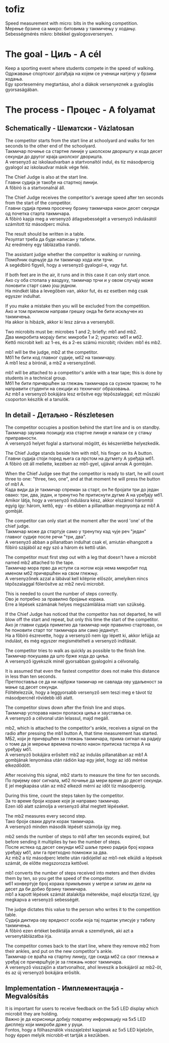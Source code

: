 # tofiz
Speed measurement with micro: bits in the walking competition.<br>
Мерење брзине са микро: битовима у такмичењу у ходању.<br>
Sebességmérés mikro: bitekkel gyalogosversenyen.<br>

The goal - Циљ - A cél
======================
Keep a sporting event where students compete in the speed of walking.<br>
Одржавање спортског догађаја на којем се ученици натјечу у брзини ходања.<br>
Egy sportesemény megtartása, ahol a diákok versenyeznek a gyaloglás gyorsaságában.<br>

The process - Процес - A folyamat
=================================
Schematically - Шематски - Vázlatosan
-------------------------------------
The competitor starts from the start line at schoolyard and walks for ten seconds to the other end of the schoolyard.<br>
Такмичар почиње са стартне линије у школском дворишту и хода десет секунди до другог краја школског дворишта.<br>
A versenyző az iskolaudvarban a startvonaltól indul, és tíz másodpercig gyalogol az iskolaudvar másik vége felé.<br>

The Chief Judge is also at the start line.<br>
Главни судија је такође на стартној линији.<br>
A főbíró is a startvonalnál áll.<br>

The Chief Judge receives the competitor's average speed after ten seconds from the start of the competitor.<br>
Главни судија прима просечну брзину такмичара након десет секунди од почетка старта такмичара.<br>
A főbíró kapja meg a versenyző átlagsebességét a versenyző indulásától számított tíz másodperc múlva.<br>

The result should be written in a table.<br>
Резултат треба да буде написан у табели.<br>
Az eredmény egy táblázatba írandó.<br>

The assistant judge whether the competitor is walking or running.<br>
Помоћник оцењује да ли такмичар хода или трчи.<br>
A segédbíró figyeli, hogy a versenyző gyalogol-e, vagy fut.<br>

If both feet are in the air, it runs and in this case it can only start once.<br>
Ако су оба стопала у ваздуху, такмичар трчи и у овом случају може поновити старт само још једном.<br>
Ha mindkét lába a levegőben van, akkor fut, és ez esetben még csak egyszer indulhat.<br>

If you make a mistake then you will be excluded from the competition.<br>
Ако и том приликом направи грешку онда ће бити искључен из такмичења.<br>
Ha akkor is hibázik, akkor ki lesz zárva a versenyből.<br>

Two microbits must be: microbes 1 and 2; briefly: mb1 and mb2.<br>
Два микробита морају бити: микроби 1 и 2; укратко: мб1 и мб2.<br>
Kettő microbit kell: az 1-es, és a 2-es számú microbit; röviden: mb1 és mb2.<br>

mb1 will be the judge, mb2 at the competitor.<br>
Мб1 ће бити код главног судије, мб2 на такмичару.<br>
A mb1 lesz a bírónál, a mb2 a versenyzőnél.<br>

mb1 will be attached to a competitor's ankle with a tear tape; this is done by students in a technical group.<br>
Мб1 ће бити причвршћен за глежањ такмичара са сузном траком; то ће направити студенти на секцији из техничког образовања.<br>
Az mb1 a versenyző bokájára lesz erősítve egy tépőszalaggal; ezt műszaki csoporton készítik el a tanulók.<br>

In detail - Детаљно - Részletesen
---------------------------------
The competitor occupies a position behind the start line and is on standby.<br>
Такмичар заузима позицију иза стартне линије и налази се у стању приправности.<br>
A versenyző helyet foglal a startvonal mögött, és készenlétbe helyezkedik.<br>

The Chief Judge stands beside him with mb1, his finger on its A button.<br>
Главни судија стоји поред њега са прстом на дугмету А уређаја мб1.<br>
A főbíró ott áll mellette, kezében az mb1-gyel, ujjával annak A gombján.<br>

When the Chief Judge see that the competitor is ready to start, he will count three to one: "three, two, one", and at that moment he will press the button of mb1 A.<br>
Када види да је такмичар спреман за старт, он ће бројати три до један овако: три, два, један, и тренутно ће притиснути дугме А на уређају мб1.<br>
Amikor látja, hogy a versenyző indulásra kész, akkor elszámol háromtól egyig így: három, kettő, egy - és ebben a pillanatban megnyomja az mb1 A gombját.<br>

The competitor can only start at the moment after the word 'one' of the chief judge.<br>
Такмичар може да стартује само у тренутку кад чује реч "један" главног судије после речи "три, два".<br>
A versenyző abban a pillanatban indulhat csak el, amiután elhangzott a főbíró szájából az egy szó a három és kettő után.<br>


The competitor must first step out with a leg that doesn't have a microbit named mb2 attached to the tape.<br>
Такмичар мора прво да иступи са ногом која нема микробит под именом мб2 причвршћен на свом глежњу.<br>
A versenyzőnek azzal a lábával kell kilépnie először, amelyiken nincs tépőszalaggal fölerősítve az mb2 nevű microbit.<br>

This is needed to count the number of steps correctly.<br>
Ово је потребно за правилно бројање корака.<br>
Erre a lépések számának helyes megszámlálása miatt van szükség.<br>

If the Chief Judge has noticed that the competitor has not departed, he will blow off the start and repeat, but only this time the start of the competitor.<br>
Ако је главни судија приметио да такмичар није правилно стартовао, он ће поновити старт тог такмичара али само једанпут.<br>
Ha a főbíró észrevette, hogy a versenyző nem így lépett ki, akkor lefújja az indulást, és még egyszer megismételheti a versenyző indítását.<br>

The competitor tries to walk as quickly as possible to the finish line.<br>
Такмичар покушава да што брже хода до циља.<br>
A versenyző igyekszik minél gyorsabban gyalogolni a célvonalig.<br>

It is assumed that even the fastest competitor does not make this distance in less than ten seconds.<br>
Претпоставља се да ни најбржи такмичар не савлада ову удаљеност за мање од десет секунди.<br>
Föltételezzük, hogy a leggyorsabb versenyző sem teszi meg e távot tíz másodpercnél rövidebb idő alatt.<br>

The competitor slows down after the finish line and stops.<br>
Такмичар успорава након проласка циља и зауставља се.<br>
A versenyző a célvonal után lelassul, majd megáll.<br>

mb2, which is attached to the competitor's ankle, receives a signal on the radio after pressing the mb1 button A,
that time measurement has started.<br>
МБ2, који је причвршћен за глежањ такмичара, прима сигнал на радију о томе да је мерење времена почело након притиска тастерa А на уређају мб1.<br>
A versenyző bokájára erősített mb2 az indulás pillanatában az mb1 A gombjának lenyomása után rádión kap egy jelet,
hogy az idő mérése elkezdődött.<br>

After receiving this signal, mb2 starts to measure the time for ten seconds.<br>
По пријему овог сигнала, мб2 почиње да мери време до десет секунди.<br>
E jel megkapása után az mb2 elkezdi mérni az időt tíz másodpercig.<br>

During this time, count the steps taken by the competitor.<br>
За то време броји кораке које је направио такмичар.<br>
Ezen idő alatt számolja a versenyző által megtett lépéseket.<br>

The mb2 measures every second step.<br>
Тако броји сваки други корак такмичара.<br>
A versenyző minden második lépését számolja így meg.<br>

mb2 sends the number of steps to mb1 after ten seconds expired, but before sending it multiplies by two the number of steps.<br>
После истека од десет секунди мб2 шаље преко радија број корака уређају мб1, али га претходно помножи за два.<br>
Az mb2 a tíz másodperc letelte után rádiójellel az mb1-nek elküldi a lépések számát, de előtte megszorozza kettővel.<br>

mb1 converts the number of steps received into meters and then divides them by ten, so you get the speed of the competitor.<br>
мб1 конвертује број корака примљених у метре и затим их дели на десет да би добио брзину такмичара.<br>
mb1 a kapott lépések számát átalakítja méterekbe, majd elosztja tízzel, így megkapva a versenyző sebességét.<br>

The judge dictates this value to the person who writes it to the competition table.<br>
Судија диктира ову вредност особи која тај податак уписује у табелу такмичења.<br>
A főbíró ezen értéket bediktálja annak a személynek, aki azt a versenytáblázatba írja.<br>

The competitor comes back to the start line, where they remove mb2 from their ankles, and put on the new competitor's ankle.<br>
Такмичар се враћа на стартну линију, где скида мб2 са свог глежња и уређај се причвршћује је за глежањ новог такмичара.<br>
A versenyző visszajön a startvonalhoz, ahol leveszik a bokájáról az mb2-őt, és az új versenyző bokájára erősítik.<br>

Implementation - Имплементација - Megvalósítás
----------------------------------------------
It is important for users to receive feedback on the 5x5 LED display which microbit they are holding.<br>
Важно је да корисници добију повратну информацију на 5x5 LED дисплеју који микроби држе у руци.<br>
Fontos, hogy a fölhasználók visszajelzést kapjanak az 5x5 LED kijelzőn, hogy éppen melyik microbit-et tartják a kezükben.<br>
